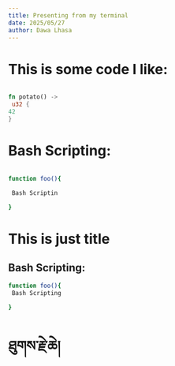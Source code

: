 ```yaml
---
title: Presenting from my terminal
date: 2025/05/27
author: Dawa Lhasa
---
```






<!-- new_lines: 5 -->


This is some code I like:
============================

<!-- new_line -->


<!-- pause -->

```rust

fn potato() ->
 u32 {
42
}
```

<!-- end_slide -->





<!-- new_lines: 5 -->



Bash Scripting:
===============
<!-- pause -->
<!-- new_line -->



```bash

function foo(){

 Bash Scriptin

}
```


<!-- end_slide -->



<!-- new_lines: 5 -->


This is just title
======================

<!-- pause -->

<!-- new_line -->


## Bash Scripting:

<!-- pause -->
<!-- new_line -->

```bash
function foo(){
 Bash Scripting

}
```

<!-- end_slide -->


<!-- new_lines: 15 -->


ཐུགས་རྗེ་ཆེ།
========

